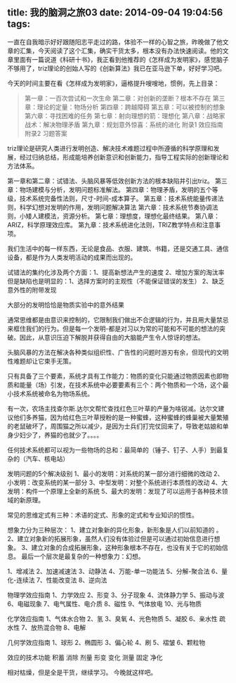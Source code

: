 title: 我的脑洞之旅03	
date: 2014-09-04 19:04:56
tags:
---
一直在自我暗示好好跟随阳志平走过的路，体验不一样的心智之旅，昨晚做了他文章的汇集，今天阅读了这个汇集，确实干货太多，根本没有办法快速阅读。他的文章里面有一篇说道《科研十书》，我正看到他推荐的《怎样成为发明家》，感觉脑子不够用了，triz理论的创始人写的《创新算法》我已在亚马逊下单，好好学习吧。

今天的时间主要在看《怎样成为发明家》，逼格提升嗖嗖地，惯例，先上目录：
>第一章：一百次尝试和一次生命
>第二章：对创新的垄断？根本不存在
>第三章：理论的定量：物场分析
>第四章：跨越障碍
>第五章：可以被控制的想象
>第六章：寻找困难的任务
>第七章：射向理想的箭：理想化
>第八章：战略家战术：解决物理矛盾
>第九章：规划意外惊喜：系统的进化
>附录1 效应指南
>附录2 习题答案

triz理论是研究人类进行发明创造、解决技术难题过程中所遵循的科学原理和发展，经过归纳总结，形成能培养创新意识和创新能力，指导工程实际的创新理论和方法体系。

第一章和第二章：试错法、头脑风暴等低效创新方法的根本缺陷并引出triz。
第三章：物场建模与分析，发明问题标准解法。
第四章：物理矛盾，发明的五个等级，技术系统完备性法则，尺寸-时间-成本算子。
第五章：技术系统能量传递法则，科学幻想对发明的作用，发明问题解决算法
第六章：技术系统节奏协调法则，小矮人建模法，资源分析。
第七章：理想度，理想化最终结果。
第八章：ARIZ，科学原理效应库。
第九章：技术系统进化法则，TRIZ教学特点和注意事项。

我们生活中的每一样东西，无论是食品、衣服、建筑、书籍，还是交通工具、通信设备，都是作为人类发明活动的成果而出现的。

试错法的集约化涉及两个方面：1、提高新想法产生的速度 2、增加方案的淘汰率
但是缺陷也是明显的：1、选择方案时的主观性（不能保证错误的发生） 2、缺乏意外性的附带发现

大部分的发明恰恰是物质实验中的意外结果

通常思维都是由意识来控制的，它限制我们做出不合逻辑的行为，并且用大量禁忌来框住我们的行为。但是每一个发明-都是对习以为常的可能和不可能的想法的突破。因此，从意识压迫下解脱并获得自由的大脑能产生令人惊讶的想法。

头脑风暴的方法在解决各种类似组织性、广告性的问题时游刃有余，但现代的文明性难题却让它束手无策。

只有具备了三个要素，系统才具有工作能力：物质的变化只能通过物质因素也即物质和能量（场）引发，在技术系统中必要要素有三个：两个物质和一个场，这个最小技术系统被命名为物场系统。

有一次，农场主找查尔斯.达尔文帮忙查找红色三叶草的产量为啥锐减。达尔文建议他们多养猫，因为给红色三叶草授粉的是一种蜜蜂，这种蜜蜂的蜂巢被大量繁殖的老鼠破坏了，周围猫之所以减少，是因为士兵们打完仗回来了，导致老姑娘和单身少妇少了，养猫的也就少了。。。。

任何技术系统都可以视为一些物场的总和：最简单的（锤子、钉子、人手）到最复杂的（汽车、核电站）


发明问题的5个解决级别
1、最小的发明：对系统的某一部分进行细微的改动
2、小发明：改变系统的某一部分
3、中型发明：对整个系统进行本质性的改动
4、大发明：构件一个原理上全新的系统
5、最大的发明：发现了可以运用于各种技术领域的新原理。

常见的思维定式有三种：术语的定式、形象的定式和专业知识的惯性。

想象力分为三种层次：
1、建立对象新的异化形象，新形象是人们以前知道的 。 2、建立对象新的拓展形象，虽然人们没有体验过但是可以通过初始信息进行想象。
3、建立对象的合成拓展形象，这种形象根本不存在，也没有关于它的初始信息。
最后一个层次是最复杂的一种想象力：幻想。

1、增减法 2、加速减速法 3、动静法 4、万能-单一功能法 5、分解-聚合法 6、量化-连续法  7、性能改变法 8、逆向法



物理学效应指南
1、力学效应  2、形变   3、分子现象     4、流体静力学  5、振动与波   6、电磁现象  7、电气属性、电介质   8、磁性      9、气体放电       10、光与物质    

化学效应指南
1、气体水合物    2、氢   3、臭氧   4、光色物质   5、凝胶      6、亲水性 疏水性  7、放热混合物  8、电解 

几何学效应指南
1、球形   2、椭圆形  3、偏心轮  4、刷  5、褶皱  6、颗粒物  

效应的技术功能
积蓄   消除  剂量  形变  变化 测量  固定  净化  


相对枯燥，但是全是干货，继续学习。  今晚就这样吧。
